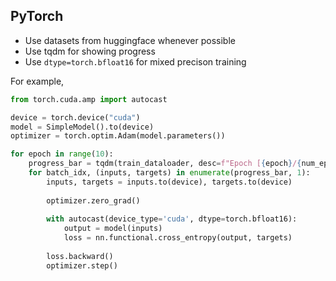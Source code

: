 ## PyTorch

- Use datasets from huggingface whenever possible
- Use tqdm for showing progress
- Use `dtype=torch.bfloat16` for mixed precison training

For example,

```python
from torch.cuda.amp import autocast

device = torch.device("cuda")
model = SimpleModel().to(device)
optimizer = torch.optim.Adam(model.parameters())

for epoch in range(10):
    progress_bar = tqdm(train_dataloader, desc=f"Epoch [{epoch}/{num_epochs}]", leave=False)
    for batch_idx, (inputs, targets) in enumerate(progress_bar, 1):
        inputs, targets = inputs.to(device), targets.to(device)
        
        optimizer.zero_grad()
        
        with autocast(device_type='cuda', dtype=torch.bfloat16):
            output = model(inputs)
            loss = nn.functional.cross_entropy(output, targets)
        
        loss.backward()
        optimizer.step()
```